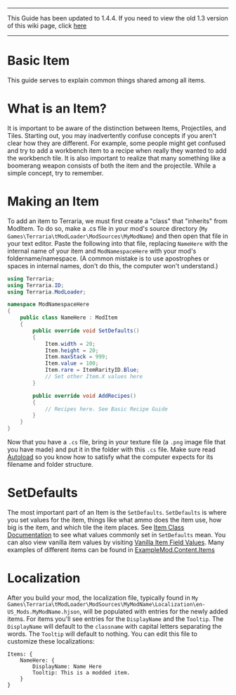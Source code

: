 ***
This Guide has been updated to 1.4.4. If you need to view the old 1.3 version of this wiki page, click [here](https://github.com/tModLoader/tModLoader/wiki/Basic-Item/f240adbd4e8629200547bd80057207a0182382d4)
***

# Basic Item
This guide serves to explain common things shared among all items.

# What is an Item?
It is important to be aware of the distinction between Items, Projectiles, and Tiles. Starting out, you may inadvertently confuse concepts if you aren't clear how they are different. For example, some people might get confused and try to add a workbench item to a recipe when really they wanted to add the workbench tile. It is also important to realize that many something like a boomerang weapon consists of both the item and the projectile. While a simple concept, try to remember.

# Making an Item
To add an item to Terraria, we must first create a "class" that "inherits" from ModItem. To do so, make a .cs file in your mod's source directory (`My Games\Terraria\tModLoader\ModSources\MyModName`) and then open that file in your text editor. Paste the following into that file, replacing `NameHere` with the internal name of your item and `ModNamespaceHere` with your mod's foldername/namespace. (A common mistake is to use apostrophes or spaces in internal names, don't do this, the computer won't understand.)
```cs
using Terraria;
using Terraria.ID;
using Terraria.ModLoader;

namespace ModNamespaceHere
{
    public class NameHere : ModItem
    {
        public override void SetDefaults()
        {
            Item.width = 20;
            Item.height = 20;
            Item.maxStack = 999;
            Item.value = 100;
            Item.rare = ItemRarityID.Blue;
            // Set other Item.X values here
        }

        public override void AddRecipes()
        {
            // Recipes here. See Basic Recipe Guide
        }
    }
}
```
Now that you have a `.cs` file, bring in your texture file (a `.png` image file that you have made) and put it in the folder with this `.cs` file. Make sure read [Autoload](https://github.com/tModLoader/tModLoader/wiki/Basic-Autoload) so you know how to satisfy what the computer expects for its filename and folder structure.

# SetDefaults
The most important part of an Item is the `SetDefaults`. `SetDefaults` is where you set values for the item, things like what ammo does the item use, how big is the item, and which tile the item places. See [Item Class Documentation](https://github.com/tModLoader/tModLoader/wiki/Item-Class-Documentation) to see what values commonly set in `SetDefaults` mean. You can also view vanilla item values by visiting [Vanilla Item Field Values](https://github.com/tModLoader/tModLoader/wiki/Vanilla-Item-Field-Values). Many examples of different items can be found in [ExampleMod.Content.Items](https://github.com/tModLoader/tModLoader/tree/1.4.4/ExampleMod/Content/Items)

# Localization
After you build your mod, the localization file, typically found in `My Games\Terraria\tModLoader\ModSources\MyModName\Localization\en-US_Mods.MyModName.hjson`, will be populated with entries for the newly added items. For items you'll see entries for the `DisplayName` and the `Tooltip`. The `DisplayName` will default to the `classname` with capital letters separating the words. The `Tooltip` will default to nothing. You can edit this file to customize these localizations:

```
Items: {
	NameHere: {
		DisplayName: Name Here
		Tooltip: This is a modded item.
	}
}
```
